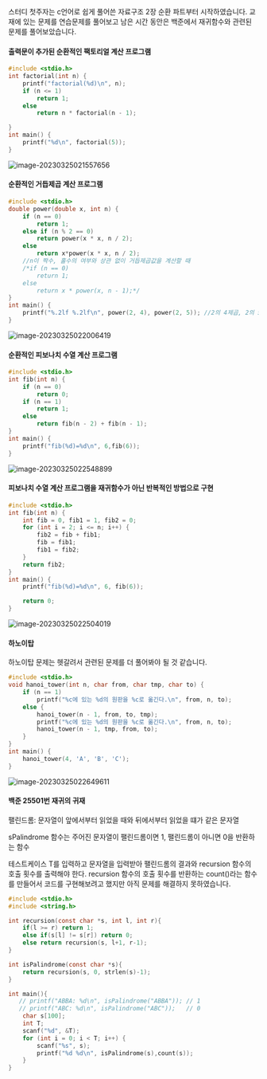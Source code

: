 스터디 첫주자는 c언어로 쉽게 풀어쓴 자료구조 2장 순환 파트부터 시작하였습니다.  교재에 있는 문제를 연습문제를 풀어보고 남은 시간 동안은 백준에서 재귀함수와 관련된 문제를 풀어보았습니다.

####  출력문이 추가된 순환적인 팩토리얼 계산 프로그램

```c
#include <stdio.h>
int factorial(int n) {
	printf("factorial(%d)\n", n);
	if (n <= 1)
		return 1;
	else
		return n * factorial(n - 1);

}
int main() {
	printf("%d\n", factorial(5));
}
```

![image-20230325021557656](C:\Users\박미정\AppData\Roaming\Typora\typora-user-images\image-20230325021557656.png)

#### 순환적인 거듭제곱 계산 프로그램

``` c
#include <stdio.h>
double power(double x, int n) {
	if (n == 0)
		return 1;
	else if (n % 2 == 0)
		return power(x * x, n / 2);
	else
		return x*power(x * x, n / 2); 
	//n이 짝수, 홀수의 여부와 상관 없이 거듭제곱값을 계산할 때
	/*if (n == 0)
		return 1;
	else
		return x * power(x, n - 1);*/
}
int main() {
	printf("%.2lf %.2lf\n", power(2, 4), power(2, 5)); //2의 4제곱, 2의 5제곱 출력
}
```

![image-20230325022006419](C:\Users\박미정\AppData\Roaming\Typora\typora-user-images\image-20230325022006419.png)



#### 순환적인 피보나치 수열 계산 프로그램

```c
#include <stdio.h>
int fib(int n) {
	if (n == 0)
		return 0;
	if (n == 1)
		return 1;
	else
		return fib(n - 2) + fib(n - 1);
}
int main() {
	printf("fib(%d)=%d\n", 6,fib(6)); 
}
```

![image-20230325022548899](C:\Users\박미정\AppData\Roaming\Typora\typora-user-images\image-20230325022548899.png)



#### 피보나치 수열 계산 프로그램을 재귀함수가 아닌 반복적인 방법으로 구현

```c
#include <stdio.h>
int fib(int n) {
	int fib = 0, fib1 = 1, fib2 = 0;
	for (int i = 2; i <= n; i++) {
		fib2 = fib + fib1;
		fib = fib1;
		fib1 = fib2;
	}
	return fib2;
}
int main() {
	printf("fib(%d)=%d\n", 6, fib(6));

	return 0;
}
```

![image-20230325022504019](C:\Users\박미정\AppData\Roaming\Typora\typora-user-images\image-20230325022504019.png)



#### 하노이탑

하노이탑 문제는 헷갈려서 관련된 문제를 더 풀어봐야 될 것 같습니다.

```c
#include <stdio.h>
void hanoi_tower(int n, char from, char tmp, char to) {
	if (n == 1)
		printf("%c에 있는 %d의 원판을 %c로 옮긴다.\n", from, n, to);
	else {
		hanoi_tower(n - 1, from, to, tmp);
		printf("%c에 있는 %d의 원판을 %c로 옮긴다.\n", from, n, to);
		hanoi_tower(n - 1, tmp, from, to);
	}
}
int main() {
	hanoi_tower(4, 'A', 'B', 'C');
}
```

![image-20230325022649611](C:\Users\박미정\AppData\Roaming\Typora\typora-user-images\image-20230325022649611.png)



#### 백준 25501번 재귀의 귀재

팰린드롬: 문자열이 앞에서부터 읽었을 때와 뒤에서부터 읽었을 떄가 같은 문자열

sPalindrome 함수는 주어진 문자열이 팰린드롬이면 1, 팰린드롬이 아니면 0을 반환하는 함수

테스트케이스 T를 입력하고 문자열을 입력받아 팰린드롬의 결과와 recursion 함수의 호출 횟수를 출력해야 한다. recursion 함수의 호출 횟수를 반환하는 count()라는 함수를 만들어서 코드를 구현해보려고 했지만 아직 문제를 해결하지 못하였습니다.

```c
#include <stdio.h>
#include <string.h>

int recursion(const char *s, int l, int r){
    if(l >= r) return 1;
    else if(s[l] != s[r]) return 0;
    else return recursion(s, l+1, r-1);
}

int isPalindrome(const char *s){
    return recursion(s, 0, strlen(s)-1);
}

int main(){
   // printf("ABBA: %d\n", isPalindrome("ABBA")); // 1
   // printf("ABC: %d\n", isPalindrome("ABC"));   // 0
    char s[100];
    int T;
    scanf("%d", &T);
    for (int i = 0; i < T; i++) {
        scanf("%s", s);
        printf("%d %d\n", isPalindrome(s),count(s)); 
    }
}
```

